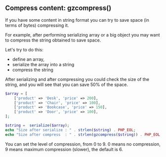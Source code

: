 ## Compress content: gzcompress()
If you have some content in string format you can try to save space (in terms of bytes) compressing it.

For example, after performing serializing array or a big object you may want to compress the string obtained to save space.

Let's try to do this:

- define an array,
- serialize the array into a string
- compress the string

After serializing and after compressing you could check the size of the string, and you will see that you can save 50% of the space.


```php
$array = [
    ['product' => 'Desk', 'price' => 200],
    ['product' => 'Chair', 'price' => 100],
    ['product' => 'Bookcase', 'price' => 150],
    ['product' => 'Door', 'price' => 100],
];

$string =  serialize($array);
echo "Size after serialize : " . strlen($string) . PHP_EOL;
echo "Size after compress  : " . strlen(gzcompress($string)) . PHP_EOL;
```

You can set the level of compression, from 0 to 9. 0 means no compression, 9 means maximum compression (slower), the default is 6.
